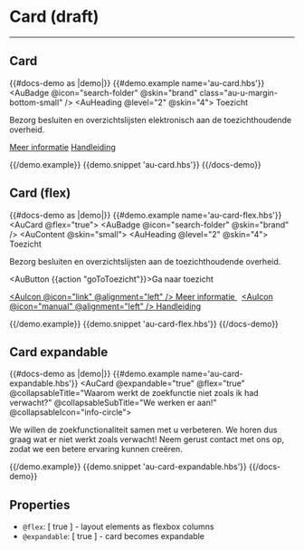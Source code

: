 # Card (draft)

---

## Card

{{#docs-demo as |demo|}}
  {{#demo.example name='au-card.hbs'}}
    <AuCard>
      <AuBadge @icon="search-folder" @skin="brand" class="au-u-margin-bottom-small" />
      <AuContent>
        <AuHeading @level="2" @skin="4">
          Toezicht
        </AuHeading>
        <p class="au-u-margin-top-tiny">Bezorg besluiten en overzichtslijsten elektronisch aan de toezichthoudende overheid.</p>
        <p>
          <a class="au-c-button" href="https://lokaalbestuur.vlaanderen.be/mijn-binnenland" target="_blank" rel="noopener noreferrer">Meer informatie</a>
          <a class="au-c-button au-c-button--secondary" href="https://loket.lokaalbestuur.vlaanderen.be/handleiding/#toezicht" target="_blank" rel="noopener noreferrer">Handleiding</a>
        </p>
      </AuContent>
    </AuCard>
  {{/demo.example}}
  {{demo.snippet 'au-card.hbs'}}
{{/docs-demo}}

## Card (flex)

{{#docs-demo as |demo|}}
  {{#demo.example name='au-card-flex.hbs'}}
    <AuCard @flex="true">
      <AuBadge @icon="search-folder" @skin="brand" />
      <AuContent @skin="small">
        <AuHeading @level="2" @skin="4">
          Toezicht
        </AuHeading>
        <p class="au-u-margin-top-tiny">Bezorg besluiten en overzichtslijsten aan de toezichthoudende overheid.</p>
        <p>
          <AuButton {{action "goToToezicht"}}>Ga naar toezicht</AuButton>
        </p>
        <p>
          <a class="au-c-link au-c-link--secondary" href="https://lokaalbestuur.vlaanderen.be/loket-lokaal-bestuur-module-toezicht" target="_blank" rel="noopener noreferrer">
            <AuIcon @icon="link" @alignment="left" />
            Meer informatie
          </a>
          &nbsp;
          <a class="au-c-link au-c-link--secondary" href="https://loket.lokaalbestuur.vlaanderen.be/handleiding/#toezicht" target="_blank" rel="noopener noreferrer">
            <AuIcon @icon="manual" @alignment="left" />
            Handleiding
          </a>
        </p>
      </AuContent>
    </AuCard>
  {{/demo.example}}
  {{demo.snippet 'au-card-flex.hbs'}}
{{/docs-demo}}

## Card expandable

{{#docs-demo as |demo|}}
  {{#demo.example name='au-card-expandable.hbs'}}
    <AuCard @expandable="true"
            @flex="true"
            @collapsableTitle="Waarom werkt de zoekfunctie niet zoals ik had verwacht?"
            @collapsableSubTitle="We werken er aan!"
            @collapsableIcon="info-circle">
      <p>We willen de zoekfunctionaliteit samen met u verbeteren. We horen dus graag wat er niet werkt zoals verwacht! Neem gerust contact met ons op, zodat we een betere ervaring kunnen creëren.</p>
    </AuCard>
  {{/demo.example}}
  {{demo.snippet 'au-card-expandable.hbs'}}
{{/docs-demo}}


## Properties

- `@flex`: [ true ] - layout elements as flexbox columns
- `@expandable`: [ true ] - card becomes expandable
